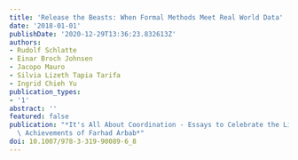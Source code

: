 ```yaml
---
title: 'Release the Beasts: When Formal Methods Meet Real World Data'
date: '2018-01-01'
publishDate: '2020-12-29T13:36:23.832613Z'
authors:
- Rudolf Schlatte
- Einar Broch Johnsen
- Jacopo Mauro
- Silvia Lizeth Tapia Tarifa
- Ingrid Chieh Yu
publication_types:
- '1'
abstract: ''
featured: false
publication: "*It's All About Coordination - Essays to Celebrate the Lifelong Scientific\
  \ Achievements of Farhad Arbab*"
doi: 10.1007/978-3-319-90089-6_8
---
```


